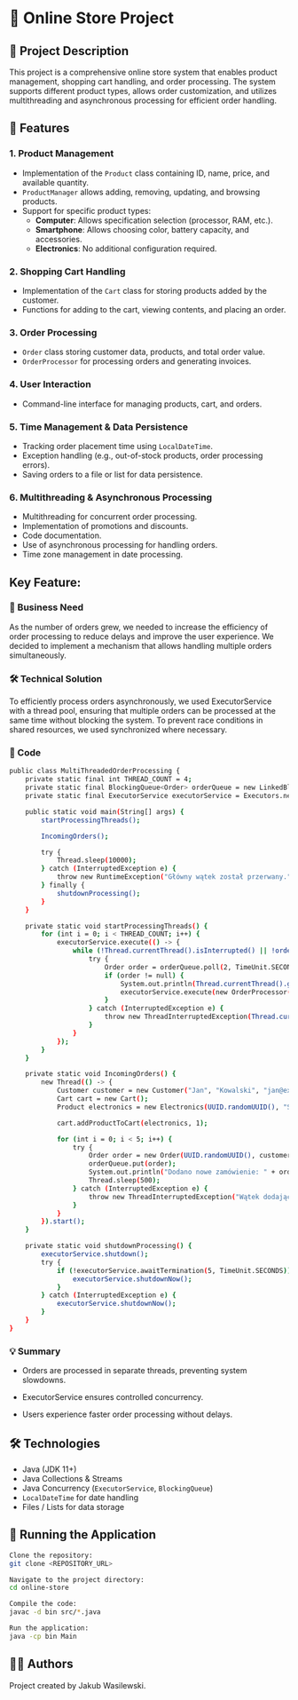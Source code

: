 # 🛒 Online Store Project  

## 📌 Project Description  
This project is a comprehensive online store system that enables product management, shopping cart handling, and order processing. The system supports different product types, allows order customization, and utilizes multithreading and asynchronous processing for efficient order handling.  

## 🚀 Features  

### 1. Product Management  
- Implementation of the `Product` class containing ID, name, price, and available quantity.  
- `ProductManager` allows adding, removing, updating, and browsing products.  
- Support for specific product types:  
  - **Computer**: Allows specification selection (processor, RAM, etc.).  
  - **Smartphone**: Allows choosing color, battery capacity, and accessories.  
  - **Electronics**: No additional configuration required.  

### 2. Shopping Cart Handling  
- Implementation of the `Cart` class for storing products added by the customer.  
- Functions for adding to the cart, viewing contents, and placing an order.  

### 3. Order Processing  
- `Order` class storing customer data, products, and total order value.  
- `OrderProcessor` for processing orders and generating invoices.  

### 4. User Interaction  
- Command-line interface for managing products, cart, and orders.  

### 5. Time Management & Data Persistence  
- Tracking order placement time using `LocalDateTime`.  
- Exception handling (e.g., out-of-stock products, order processing errors).  
- Saving orders to a file or list for data persistence.  

### 6. Multithreading & Asynchronous Processing  
- Multithreading for concurrent order processing.  
- Implementation of promotions and discounts.  
- Code documentation.  
- Use of asynchronous processing for handling orders.  
- Time zone management in date processing.

##  Key Feature:

### 💼 Business Need

As the number of orders grew, we needed to increase the efficiency of order processing to reduce delays and improve the user experience. We decided to implement a mechanism that allows handling multiple orders simultaneously.

### 🛠️ Technical Solution

To efficiently process orders asynchronously, we used ExecutorService with a thread pool, ensuring that multiple orders can be processed at the same time without blocking the system. To prevent race conditions in shared resources, we used synchronized where necessary.

### 📄 Code

```bash
public class MultiThreadedOrderProcessing {
    private static final int THREAD_COUNT = 4;
    private static final BlockingQueue<Order> orderQueue = new LinkedBlockingQueue<>();
    private static final ExecutorService executorService = Executors.newFixedThreadPool(THREAD_COUNT);

    public static void main(String[] args) {
        startProcessingThreads();

        IncomingOrders();

        try {
            Thread.sleep(10000);
        } catch (InterruptedException e) {
            throw new RuntimeException("Główny wątek został przerwany.", e);
        } finally {
            shutdownProcessing();
        }
    }

    private static void startProcessingThreads() {
        for (int i = 0; i < THREAD_COUNT; i++) {
            executorService.execute(() -> {
                while (!Thread.currentThread().isInterrupted() || !orderQueue.isEmpty()) {
                    try {
                        Order order = orderQueue.poll(2, TimeUnit.SECONDS);
                        if (order != null) {
                            System.out.println(Thread.currentThread().getName() + " przetwarza zamówienie: " + order.getOrderId());
                            executorService.execute(new OrderProcessor(order));
                        }
                    } catch (InterruptedException e) {
                        throw new ThreadInterruptedException(Thread.currentThread().getName() + " został przerwany.");
                    }
                }
            });
        }
    }

    private static void IncomingOrders() {
        new Thread(() -> {
            Customer customer = new Customer("Jan", "Kowalski", "jan@example.com", "123456789", "Ul. Przykładowa 1");
            Cart cart = new Cart();
            Product electronics = new Electronics(UUID.randomUUID(), "Samsung TV", new BigDecimal(5999), 20);

            cart.addProductToCart(electronics, 1);

            for (int i = 0; i < 5; i++) {
                try {
                    Order order = new Order(UUID.randomUUID(), customer, cart);
                    orderQueue.put(order);
                    System.out.println("Dodano nowe zamówienie: " + order.getOrderId());
                    Thread.sleep(500);
                } catch (InterruptedException e) {
                    throw new ThreadInterruptedException("Wątek dodający zamówienia został przerwany.");
                }
            }
        }).start();
    }

    private static void shutdownProcessing() {
        executorService.shutdown();
        try {
            if (!executorService.awaitTermination(5, TimeUnit.SECONDS)) {
                executorService.shutdownNow();
            }
        } catch (InterruptedException e) {
            executorService.shutdownNow();
        }
    }
}
```
### 💡 Summary
- Orders are processed in separate threads, preventing system slowdowns.

- ExecutorService ensures controlled concurrency.

- Users experience faster order processing without delays.

## 🛠 Technologies  
- Java (JDK 11+)  
- Java Collections & Streams  
- Java Concurrency (`ExecutorService`, `BlockingQueue`)  
- `LocalDateTime` for date handling  
- Files / Lists for data storage  

## 🏁 Running the Application  
 
```bash
Clone the repository:
git clone <REPOSITORY_URL>

Navigate to the project directory:
cd online-store

Compile the code:
javac -d bin src/*.java

Run the application:
java -cp bin Main
```

## 👨‍🎓 Authors
Project created by Jakub Wasilewski.
